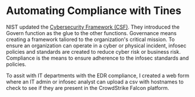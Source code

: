 # Automating Compliance with Tines
NIST updated the [Cybersecurity Framework (CSF)](https://www.nist.gov/cyberframework).  They introduced the Govern function as the glue to the other functions.  Governance means creating a framework taliored to the organization's critical mission. To ensure an organization can operate in a cyber or physical incident, infosec policies and standards are created to reduce cyber risk or business risk.  Compliance is the means to ensure adherence to the infosec standards and policies.

To assit with IT departments with the EDR compliance, I created a web form where an IT admin or infosec analyst can upload a csv with hostnames to check to see if they are present in the CrowdStrike Falcon platform.  